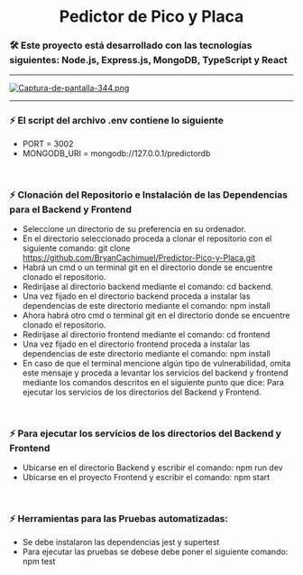# <h1 align= "center">Pedictor de Pico y Placa</h1>

<h3> 🛠 Este proyecto está desarrollado con las tecnologías siguientes: Node.js, Express.js, MongoDB, TypeScript y React</h3>
<hr>

[![Captura-de-pantalla-344.png](https://i.postimg.cc/ZKDFk1qn/Captura-de-pantalla-344.png)](https://postimg.cc/vcf6f2fw)

<hr>


### <h3> ⚡  El script del archivo .env contiene lo siguiente </h3>
- PORT = 3002
- MONGODB_URI = mongodb://127.0.0.1/predictordb

</br>

### <h3> ⚡  Clonación del Repositorio e Instalación de las Dependencias para el Backend y Frontend </h3>
- Seleccione un directorio de su preferencia en su ordenador.
- En el directorio seleccionado proceda a clonar el repositorio con el siguiente comando: git clone https://github.com/BryanCachimuel/Predictor-Pico-y-Placa.git
- Habrá un cmd o un terminal git en el directorio donde se encuentre clonado el repositorio.
- Rediríjase al directorio backend mediante el comando: cd backend.
- Una vez fijado en el directorio backend proceda a instalar las dependencias de este directorio mediante el comando: npm install
- Ahora habrá otro cmd o terminal git en el directorio donde se encuentre clonado el repositorio.
- Rediríjase al directorio frontend mediante el comando: cd frontend
- Una vez fijado en el directorio frontend proceda a instalar las dependencias de este directorio mediante el comando: npm install
- En caso de que el terminal mencione algún tipo de vulnerabilidad, omita este mensaje y proceda a levantar los servicios del backend y frontend mediante los comandos descritos en el siguiente punto que dice: Para ejecutar los servicios de los directorios del Backend y Frontend. 
</br>

### <h3> ⚡  Para ejecutar los servicios de los directorios del Backend y Frontend </h3>
- Ubicarse en el directorio Backend y escribir el comando: npm run dev
- Ubicarse en el proyecto Frontend y escribir el comando: npm start


</br>

### <h3> ⚡ Herramientas para las Pruebas automatizadas: </h3>
- Se debe instalaron las dependencias jest y supertest
- Para ejecutar las pruebas se debese debe poner el siguiente comando: npm test
